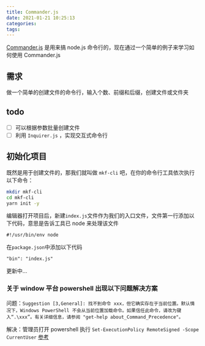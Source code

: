 ```yaml
---
title: Commander.js
date: 2021-01-21 10:25:13
categories:
tags:
---
```


[Commander.js](https://github.com/tj/commander.js) 是用来搞 node.js 命令行的，现在通过一个简单的例子来学习如何使用 Commander.js

## 需求

做一个简单的创建文件的命令行，输入个数、前缀和后缀，创建文件或文件夹

## todo

- [ ] 可以根据参数批量创建文件
- [ ] 利用 `Inquirer.js` ，实现交互式命令行

## 初始化项目

既然是用于创建文件的，那我们就叫做 `mkf-cli` 吧，在你的命令行工具依次执行以下命令：

```bash
mkdir mkf-cli
cd mkf-cli
yarn init -y
```

编辑器打开项目后，新建`index.js`文件作为我们的入口文件，文件第一行添加以下代码，意思是告诉工具已 node 来处理该文件

```
#!/usr/bin/env node
```

在`package.json`中添加以下代码

```
"bin": "index.js"
```

更新中...

### 关于 window 平台 powershell 出现以下问题解决方案

问题：`Suggestion [3,General]: 找不到命令 xxx，但它确实存在于当前位置。默认情况下，Windows PowerShell 不会从当前位置加载命令。如果信任此命令，请改为键入“.\xxx”。有关详细信息，请参阅 "get-help about_Command_Precedence"。`

解决：管理员打开 powershell 执行 `Set-ExecutionPolicy RemoteSigned -Scope CurrentUser` [参考](https://docs.microsoft.com/zh-cn/powershell/module/microsoft.powershell.core/about/about_execution_policies?view=powershell-7.1)
